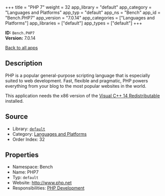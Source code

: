 ﻿+++
title = "PHP 7"
weight = 32
app_library = "default"
app_category = "Languages and Platforms"
app_typ = "default"
app_ns = "Bench"
app_id = "Bench.PHP7"
app_version = "7.0.14"
app_categories = ["Languages and Platforms"]
app_libraries = ["default"]
app_types = ["default"]
+++

**ID:** `Bench.PHP7`  
**Version:** 7.0.14  
<!--more-->

[Back to all apps](/apps/)

## Description
PHP is a popular general-purpose scripting language that is especially suited to web development.
Fast, flexible and pragmatic, PHP powers everything from your blog to the most popular websites in the world.

This application needs the x86 version of the [Visual C++ 14 Redistributable](https://www.microsoft.com/download/details.aspx?id=48145) installed.

## Source

* Library: [`default`](/app_libraries/default)
* Category: [Languages and Platforms](/app_categories/languages-and-platforms)
* Order Index: 32

## Properties

* Namespace: Bench
* Name: PHP7
* Typ: `default`
* Website: <http://www.php.net>
* Responsibilities: [PHP Development](/apps/Bench.Group.PHPDevelopment)

